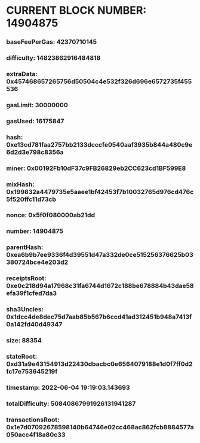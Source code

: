 # CURRENT BLOCK NUMBER: 14904875

### baseFeePerGas: 42370710145
### difficulty: 14823862916484818
### extraData: 0x457468657265756d50504c4e532f326d696e6572735f455536
### gasLimit: 30000000
### gasUsed: 16175847
### hash: 0xe13cd781faa2757bb2133dcccfe0540aaf3935b844a480c9e6d2d3e798c8356a
### miner: 0x00192Fb10dF37c9FB26829eb2CC623cd1BF599E8
### mixHash: 0x199832a4479735e5aaee1bf42453f7b10032765d976cd476c5f520ffc11d73cb
### nonce: 0x5f0f080000ab21dd
### number: 14904875
### parentHash: 0xea6b9b7ee9336f4d39551d47a332de0ce515256376625b03380724bce4e203d2
### receiptsRoot: 0xe0c218d94a17968c31fa6744d1672c188be678884b43dae58efa39f1cfed7da3
### sha3Uncles: 0x1dcc4de8dec75d7aab85b567b6ccd41ad312451b948a7413f0a142fd40d49347
### size: 88354
### stateRoot: 0xd31a9e43154913d22430dbacbc0e6564079188e1d0f7ff0d2fc17e753645219f
### timestamp: 2022-06-04 19:19:03.143693
### totalDifficulty: 50840867991926131941287
### transactionsRoot: 0x1e7d07092678598140b64746e02cc468ac862fcb8884577a050acc4f18a80c33
